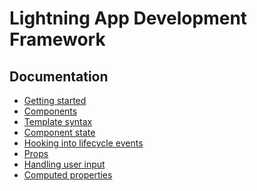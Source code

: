# Lightning App Development Framework

## Documentation

- [Getting started](getting_started.md)
- [Components](components.md)
- [Template syntax](template_syntax.md)
- [Component state](component_state.md)
- [Hooking into lifecycle events](lifecycle_events.md)
- [Props](props.md)
- [Handling user input](user_input.md)
- [Computed properties](computed_properties.md)
<!---
- Watching changes
- More complex logic in methods
- Overview of default Element properties
- Transitions
- Implementing Custom components
- Handling Text
- Handling **Images**
- Routing
-->
